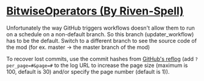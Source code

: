 # [BitwiseOperators (By Riven-Spell)](https://github.com/Riven-Spell/BitwiseOperators)

Unfortunately the way GitHub triggers workflows doesn't allow them to run on a schedule on a non-default branch. So this branch (updater_workflow) has to be the default. Switch to a different branch to see the source code of the mod (for ex. master -> the master branch of the mod)

To recover lost commits, use the commit hashes from [GitHub's reflog](https://api.github.com/repos/KtaneModules/BitwiseOperators-Riven-Spell/events) (add `?per_page=#&page=#` to the log URL to increase the page size (maximum is 100, default is 30) and/or specify the page number (default is 1)).
